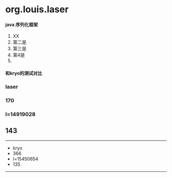 # org.louis.laser

#### java 序列化框架
1. XX
3. 第二是
3. 第三是
4. 第4是
5. 

#### 和kryo的测试对比

### laser


### 170

### l=14919028

## 143
--------------------
- kryo
- 366
- l=15450654
- 135
--------------------

